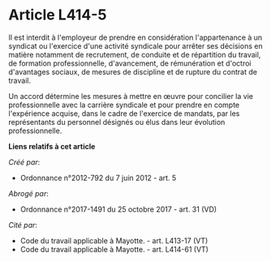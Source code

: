# Article L414-5

Il est interdit à l'employeur de prendre en considération l'appartenance à un syndicat ou l'exercice d'une activité syndicale
pour arrêter ses décisions en matière notamment de recrutement, de conduite et de répartition du travail, de formation
professionnelle, d'avancement, de rémunération et d'octroi d'avantages sociaux, de mesures de discipline et de rupture du
contrat de travail. 

Un accord détermine les mesures à mettre en œuvre pour concilier la vie professionnelle avec la carrière syndicale et pour
prendre en compte l'expérience acquise, dans le cadre de l'exercice de mandats, par les représentants du personnel désignés
ou élus dans leur évolution professionnelle.

**Liens relatifs à cet article**

_Créé par_:

  - Ordonnance n°2012-792 du 7 juin 2012 - art. 5

_Abrogé par_:

  - Ordonnance n°2017-1491 du 25 octobre 2017 - art. 31 (VD)

_Cité par_:

  - Code du travail applicable à Mayotte. - art. L413-17 (VT)
  - Code du travail applicable à Mayotte. - art. L414-61 (VT)
